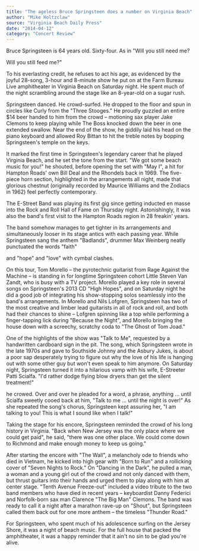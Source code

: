 ```yaml
---
title: "The ageless Bruce Springsteen does a number on Virginia Beach"
author: "Mike Holtzclaw"
source: "Virginia Beach Daily Press"
date: "2014-04-12"
category: "Concert Review"
---
```


Bruce Springsteen is 64 years old. Sixty-four. As in "Will you still need me?

Will you still feed me?"

To his everlasting credit, he refuses to act his age, as evidenced by the joyful 28-song, 3-hour and 8-minute show he put on at the Farm Bureau Live amphitheater in Virginia Beach on Saturday night. He spent much of the night scrambling around the stage like an 8-year-old on a sugar rush.

Springsteen danced. He crowd-surfed. He dropped to the floor and spun in circles like Curly from the "Three Stooges." He proudly guzzled an entire $14 beer handed to him from the crowd – motioning sax player Jake Clemons to keep playing while The Boss knocked down the beer in one extended swallow. Near the end of the show, he giddily laid his head on the piano keyboard and allowed Roy Bittan to hit the treble notes by bopping Springsteen's temple on the keys.

It marked the first time in Springsteen's legendary career that he played Virginia Beach, and he set the tone from the start. "We got some beach music for you!" he shouted, before opening the set with "May I", a hit for Hampton Roads' own Bill Deal and the Rhondels back in 1969. The five-piece horn section, highlighted in the arrangements all night, made that glorious chestnut (originally recorded by Maurice Williams and the Zodiacs in 1962) feel perfectly contemporary.

The E-Street Band was playing its first gig since getting inducted en masse into the Rock and Roll Hall of Fame on Thursday night. Astonishingly, it was also the band's first visit to the Hampton Roads region in 28 freakin' years.

The band somehow manages to get tighter in its arrangements and simultaneously looser in its stage antics with each passing year. While Springsteen sang the anthem "Badlands", drummer Max Weinberg neatly punctuated the words "faith"

and "hope" and "love" with cymbal clashes.

On this tour, Tom Morello – the pyrotechnic guitarist from Rage Against the Machine – is standing in for longtime Springsteen cohort Little Steven Van Zandt, who is busy with a TV project. Morello played a key role in several songs on Springsteen's 2013 CD "High Hopes", and on Saturday night he did a good job of integrating his show-stopping solos seamlessly into the band's arrangements. In Morello and Nils Lofgren, Springsteen has two of the most creative and limber lead guitarists in all of rock and roll, and both had their chances to shine – Lofgren spinning like a top while performing a finger-tapping lick during "Because the Night", and Morello bringing the house down with a screechy, scratchy coda to "The Ghost of Tom Joad."

One of the highlights of the show was "Talk to Me", requested by a handwritten cardboard sign in the pit. The song, which Springsteen wrote in the late 1970s and gave to Southside Johnny and the Asbury Jukes, is about a poor sap desperately trying to figure out why the love of his life is hanging out with some other guy but won't even speak to him anymore. On Saturday night, Springsteen turned it into a hilarious vamp with his wife, E-Streeter Patti Scialfa. "I'd rather dodge flying blow dryers than get the silent treatment!"

he crowed. Over and over he pleaded for a word, a phrase, anything ... until Scialfa sweetly cooed back at him, "Talk to me ... until the night is over!" As she repeated the song's chorus, Springsteen kept assuring her, "I am talking to you! This is what I sound like when I talk!"

Taking the stage for his encore, Springsteen reminded the crowd of his long history in Virginia. "Back when New Jersey was the only place where we could get paid", he said, "there was one other place. We could come down to Richmond and make enough money to keep us going."

After starting the encore with "The Wall", a melancholy ode to friends who died in Vietnam, he kicked into high gear with "Born to Run" and a rollicking cover of "Seven Nights to Rock." On "Dancing in the Dark", he pulled a man, a woman and a young girl out of the crowd and not only danced with them, but thrust guitars into their hands and urged them to play along with him at center stage. "Tenth Avenue Freeze-out" included a video tribute to the two band members who have died in recent years – keyboardist Danny Federici and Norfolk-born sax man Clarence "The Big Man" Clemons. The band was ready to call it a night after a marathon rave-up on "Shout", but Springsteen called them back out for one more anthem – the timeless "Thunder Road."

For Springsteen, who spent much of his adolescence surfing on the Jersey Shore, it was a night of beach music. For the full house that packed the amphitheater, it was a happy reminder that it ain't no sin to be glad you're alive.
